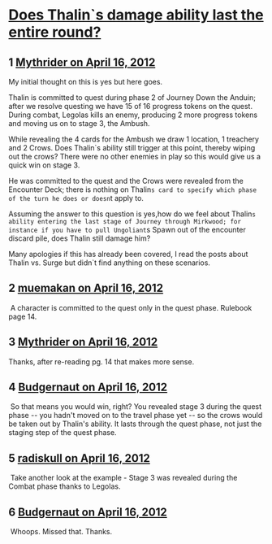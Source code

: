 # [Does Thalin`s damage ability last the entire round?](https://community.fantasyflightgames.com/topic/63169-does-thalins-damage-ability-last-the-entire-round/)

## 1 [Mythrider on April 16, 2012](https://community.fantasyflightgames.com/topic/63169-does-thalins-damage-ability-last-the-entire-round/?do=findComment&comment=618166)

My initial thought on this is yes but here goes.

Thalin is committed to quest during phase 2 of Journey Down the Anduin; after we resolve questing we have 15 of 16 progress tokens on the quest. During combat, Legolas kills an enemy, producing 2 more progress tokens and moving us on to stage 3, the Ambush.

While revealing the 4 cards for the Ambush we draw 1 location, 1 treachery and 2 Crows. Does Thalin`s ability still trigger at this point, thereby wiping out the crows? There were no other enemies in play so this would give us a quick win on stage 3.

He was committed to the quest and the Crows were revealed from the Encounter Deck; there is nothing on Thalin`s card to specify which phase of the turn he does or doesn`t apply to.

Assuming the answer to this question is yes,how do we feel about Thalin`s ability entering the last stage of Journey through Mirkwood; for instance if you have to pull Ungoliant`s Spawn out of the encounter discard pile, does Thalin still damage him?

Many apologies if this has already been covered, I read the posts about Thalin vs. Surge but didn`t find anything on these scenarios.

## 2 [muemakan on April 16, 2012](https://community.fantasyflightgames.com/topic/63169-does-thalins-damage-ability-last-the-entire-round/?do=findComment&comment=618169)

 A character is committed to the quest only in the quest phase. Rulebook page 14.

## 3 [Mythrider on April 16, 2012](https://community.fantasyflightgames.com/topic/63169-does-thalins-damage-ability-last-the-entire-round/?do=findComment&comment=618220)

Thanks, after re-reading pg. 14 that makes more sense.

## 4 [Budgernaut on April 16, 2012](https://community.fantasyflightgames.com/topic/63169-does-thalins-damage-ability-last-the-entire-round/?do=findComment&comment=618257)

 So that means you would win, right? You revealed stage 3 during the quest phase -- you hadn't moved on to the travel phase yet -- so the crows would be taken out by Thalin's ability. It lasts through the quest phase, not just the staging step of the quest phase.

## 5 [radiskull on April 16, 2012](https://community.fantasyflightgames.com/topic/63169-does-thalins-damage-ability-last-the-entire-round/?do=findComment&comment=618295)

 Take another look at the example - Stage 3 was revealed during the Combat phase thanks to Legolas.

## 6 [Budgernaut on April 16, 2012](https://community.fantasyflightgames.com/topic/63169-does-thalins-damage-ability-last-the-entire-round/?do=findComment&comment=618352)

 Whoops. Missed that. Thanks.


